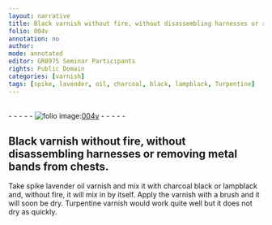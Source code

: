 ```yaml
---
layout: narrative
title: Black varnish without fire, without disassembling harnesses or removing metal bands from chests.
folio: 004v
annotation: no
author:
mode: annotated
editor: GR8975 Seminar Participants
rights: Public Domain
categories: [varnish]
tags: [spike, lavender, oil, charcoal, black, lampblack, Turpentine]
---
```


 <br/>- - - - - <a href="http://gallica.bnf.fr/ark:/12148/btv1b10500001g/f14.image"><img src="../assets/photo-icon.png" alt="folio image: " style="display:inline-block; margin-bottom:-3px;"/>004v</a> - - - - - <br/> 
## Black varnish without fire, without disassembling harnesses or removing metal bands from chests.

 
 <span class="activity"></span>  Take <span class="material_format"><span class="material">spike lavender oil</span> varnish</span> and mix it with <span class="material">charcoal black</span> or <span class="material">lampblack</span> and, without fire, it will mix in by itself. Apply the varnish with a <span class="tool">brush</span> and it will soon be dry. <span class="material_format"><span class="material">Turpentine</span> varnish</span> would work quite well but it does not dry as quickly. 
 